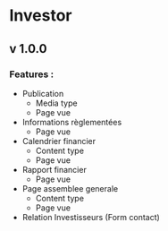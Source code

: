 # Investor
## v 1.0.0

### Features :

* Publication
    * Media type
    * Page vue
* Informations règlementées
    * Page vue
* Calendrier financier
    * Content type
    * Page vue
* Rapport financier
    * Page vue
* Page assemblee generale
    * Content type
    * Page vue
* Relation Investisseurs (Form contact)
